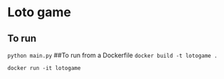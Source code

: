 # Loto game
## To run
`python main.py`
##To run from a Dockerfile
`docker build -t lotogame .`

`docker run -it lotogame`


